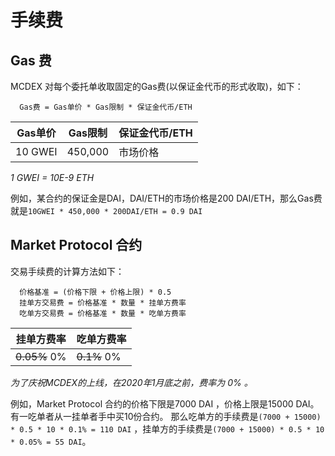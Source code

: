 # 手续费

## Gas 费

MCDEX 对每个委托单收取固定的Gas费(以保证金代币的形式收取)，如下：

```
  Gas费 = Gas单价 * Gas限制 * 保证金代币/ETH
```

| Gas单价   | Gas限制   |  保证金代币/ETH |
|-----------|-----------|-----------------|
| 10 GWEI   |  450,000  |   市场价格      |

_1 GWEI = 10E-9 ETH_

例如，某合约的保证金是DAI，DAI/ETH的市场价格是200 DAI/ETH，那么Gas费就是`10GWEI * 450,000 * 200DAI/ETH = 0.9 DAI`



## Market Protocol 合约

交易手续费的计算方法如下：


```
  价格基准 = (价格下限 + 价格上限) * 0.5
  挂单方交易费 = 价格基准 * 数量 * 挂单方费率
  吃单方交易费 = 价格基准 * 数量 * 吃单方费率
```

| 挂单方费率     |     吃单方费率 |
|----------------|----------------|
| ~~0.05%~~ 0%   | ~~0.1%~~  0%   |

*为了庆祝MCDEX的上线，在2020年1月底之前，费率为 0% 。*

例如，Market Protocol 合约的价格下限是7000 DAI ，价格上限是15000 DAI。 有一吃单者从一挂单者手中买10份合约。
那么吃单方的手续费是`(7000 + 15000) * 0.5 * 10 * 0.1% = 110 DAI` ，挂单方的手续费是`(7000 + 15000) * 0.5 * 10 * 0.05% = 55 DAI`。
